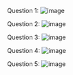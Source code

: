 Question 1:
![image](https://github.com/Yesaullah/OOPSpring2024/assets/142867724/5a29b2d8-1a2e-439e-9e1e-28e8f333b89a)

Question 2:
![image](https://github.com/Yesaullah/OOPSpring2024/assets/142867724/689d987f-acee-43c1-84ae-45e4e5737f30)

Question 3:
![image](https://github.com/Yesaullah/OOPSpring2024/assets/142867724/f3e87950-fdb4-4595-95bf-d977a7b49fd0)

Question 4:
![image](https://github.com/Yesaullah/OOPSpring2024/assets/142867724/8a0ed7dc-815e-4968-8fd9-81581ec4ddf1)

Question 5:
![image](https://github.com/Yesaullah/OOPSpring2024/assets/142867724/b7ec8a35-80eb-40f0-8ed4-dd8667263846)
